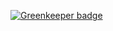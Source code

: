 

[![Greenkeeper badge](https://badges.greenkeeper.io/buttercomponents/boram-mpv-player.svg)](https://greenkeeper.io/)